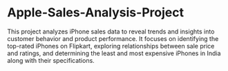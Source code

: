 # Apple-Sales-Analysis-Project
This project analyzes iPhone sales data to reveal trends and insights into customer behavior and product performance. It focuses on identifying the top-rated iPhones on Flipkart, exploring relationships between sale price and ratings, and determining the least and most expensive iPhones in India along with their specifications.
